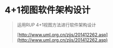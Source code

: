 # 4+1视图软件架构设计

> 运用RUP 4+1视图方法进行软件架构设计
>
> [http://www.uml.org.cn/zjjs/201412262.asp](http://www.uml.org.cn/zjjs/201412262.asp)





